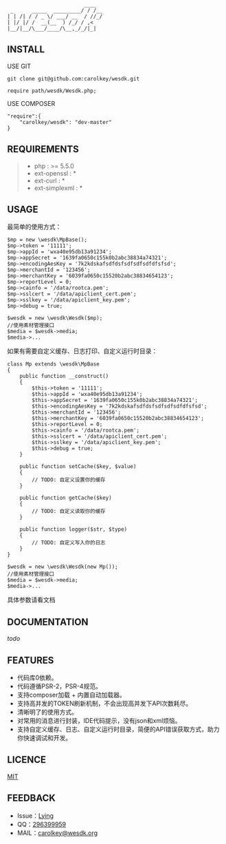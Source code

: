 ~~~
                         ____
 _      _____  _________/ / /__
| | /| / / _ \/ ___/ __  / //_/
| |/ |/ /  __(__  ) /_/ / ,<
|__/|__/\___/____/\__,_/_/|_|
~~~

INSTALL
-------
USE GIT
~~~
git clone git@github.com:carolkey/wesdk.git
~~~
~~~
require path/wesdk/Wesdk.php;
~~~
USE COMPOSER    
~~~
"require":{
    "carolkey/wesdk": "dev-master"
}
~~~

REQUIREMENTS
------------
> * php : >= 5.5.0
> * ext-openssl : *
> * ext-curl : *
> * ext-simplexml : *

USAGE
-----
最简单的使用方式：
~~~
$mp = new \wesdk\MpBase();
$mp->token = '11111';
$mp->appId = 'wxa40e95db13a91234';
$mp->appSecret = '1639fa0650c155k0b2abc38834a74321';
$mp->encodingAesKey = '7k2kdskafsdfdsfsdfsdfsdfdfsfsd';
$mp->merchantId = '123456';
$mp->merchantKey = '6039fa0650c15520b2abc38834654123';
$mp->reportLevel = 0;
$mp->cainfo = '/data/rootca.pem';
$mp->sslcert = '/data/apiclient_cert.pem';
$mp->sslkey = '/data/apiclient_key.pem';
$mp->debug = true;
 
$wesdk = new \wesdk\Wesdk($mp);
//使用素材管理接口
$media = $wesdk->media;
$media->...
~~~
如果有需要自定义缓存、日志打印、自定义运行时目录：
~~~
class Mp extends \wesdk\MpBase
{
    public function __construct()
    {
        $this->token = '11111';
        $this->appId = 'wxa40e95db13a91234';
        $this->appSecret = '1639fa0650c155k0b2abc38834a74321';
        $this->encodingAesKey = '7k2kdskafsdfdsfsdfsdfsdfdfsfsd';
        $this->merchantId = '123456';
        $this->merchantKey = '6039fa0650c15520b2abc38834654123';
        $this->reportLevel = 0;
        $this->cainfo = '/data/rootca.pem';
        $this->sslcert = '/data/apiclient_cert.pem';
        $this->sslkey = '/data/apiclient_key.pem';
        $this->debug = true;
    }
    
    public function setCache($key, $value)
    {
        // TODO: 自定义设置你的缓存
    }
    
    public function getCache($key)
    {
        // TODO: 自定义读取你的缓存
    }
    
    public function logger($str, $type)
    {
        // TODO: 自定义写入你的日志
    }
}
 
$wesdk = new \wesdk\Wesdk(new Mp());
//使用素材管理接口
$media = $wesdk->media;
$media->...
~~~
具体参数请看文档

DOCUMENTATION
-------------
_todo_

FEATURES
--------
* 代码库0依赖。
* 代码遵循PSR-2，PSR-4规范。
* 支持composer加载 + 内置自动加载器。
* 支持高并发的TOKEN刷新机制，不会出现高并发下API次数耗尽。
* 清晰明了的使用方式。
* 对常用的消息进行封装，IDE代码提示，没有json和xml烦恼。
* 支持自定义缓存、日志、自定义运行时目录，简便的API错误获取方式，助力你快速调试和开发。

LICENCE
-------
[MIT](https://opensource.org/licenses/MIT)

FEEDBACK
--------
* Issue：[Lying](https://github.com/carolkey/wesdk/issues)
* QQ：[296399959](http://wpa.qq.com/msgrd?v=3&uin=296399959&site=qq&menu=yes)
* MAIL：<carolkey@wesdk.org>
